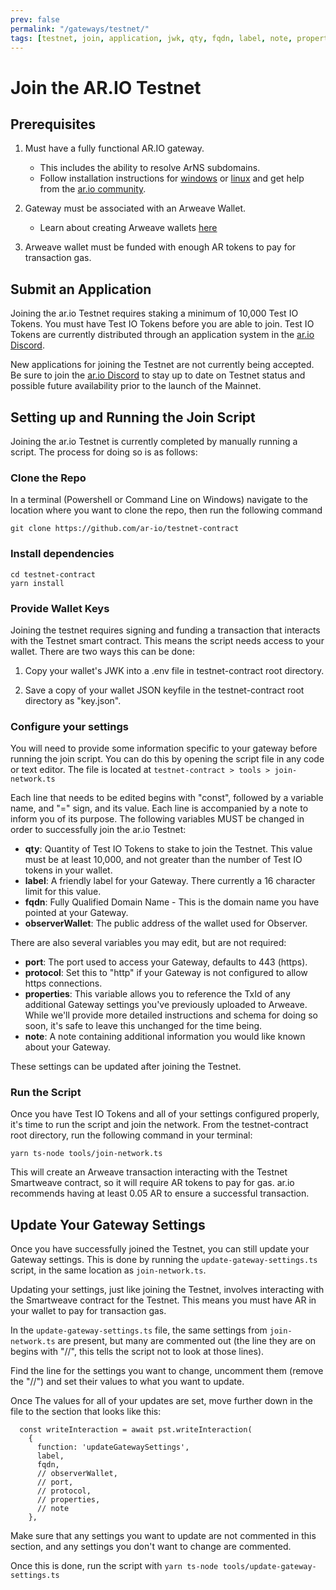 ```yaml
---
prev: false
permalink: "/gateways/testnet/"
tags: [testnet, join, application, jwk, qty, fqdn, label, note, properties]
---
```


# Join the AR.IO Testnet

## Prerequisites

1. Must have a fully functional AR.IO gateway.
    - This includes the ability to resolve ArNS subdomains.
    - Follow installation instructions for [windows](/gateways/ar-io-node/windows-setup) or [linux](/gateways/ar-io-node/linux-setup) and get help from the [ar.io community](https://discord.gg/7zUPfN4D6g).

2. Gateway must be associated with an Arweave Wallet.
    - Learn about creating Arweave wallets [here](https://ar.io/wallet)

3. Arweave wallet must be funded with enough AR tokens to pay for transaction gas.

## Submit an Application

Joining the ar.io Testnet requires staking a minimum of 10,000 Test IO Tokens. You must have Test IO Tokens before you are able to join. Test IO Tokens are currently distributed through an application system in the [ar.io Discord](https://discord.gg/7zUPfN4D6g).

New applications for joining the Testnet are not currently being accepted. Be sure to join the [ar.io Discord](https://discord.com/invite/7zUPfN4D6g) to stay up to date on Testnet status and possible future availability prior to the launch of the Mainnet.

## Setting up and Running the Join Script

Joining the ar.io Testnet is currently completed by manually running a script. The process for doing so is as follows:

### Clone the Repo

In a terminal (Powershell or Command Line on Windows) navigate to the location where you want to clone the repo, then run the following command

```
git clone https://github.com/ar-io/testnet-contract
```

### Install dependencies

```
cd testnet-contract
yarn install
```

### Provide Wallet Keys

Joining the testnet requires signing and funding a transaction that interacts with the Testnet smart contract. This means the script needs access to your wallet. There are two ways this can be done:

1. Copy your wallet's JWK into a .env file in testnet-contract root directory.

2. Save a copy of your wallet JSON keyfile in the testnet-contract root directory as "key.json".

### Configure your settings

You will need to provide some information specific to your gateway before running the join script. You can do this by opening the script file in any code or text editor. The file is located at `testnet-contract > tools > join-network.ts`

Each line that needs to be edited begins with "const", followed by a variable name, and "=" sign, and its value. Each line is accompanied by a note to inform you of its purpose. The following variables MUST be changed in order to successfully join the ar.io Testnet:

- **qty**: Quantity of Test IO Tokens to stake to join the Testnet. This value must be at least 10,000, and not greater than the number of Test IO tokens in your wallet.
- **label**: A friendly label for your Gateway. There currently a 16 character limit for this value.
- **fqdn**: Fully Qualified Domain Name - This is the domain name you have pointed at your Gateway.
- **observerWallet**: The public address of the wallet used for Observer.

There are also several variables you may edit, but are not required:

- **port**: The port used to access your Gateway, defaults to 443 (https).
- **protocol**: Set this to "http" if your Gateway is not configured to allow https connections.
- **properties**: This variable allows you to reference the TxId of any additional Gateway settings you've previously uploaded to Arweave. While we'll provide more detailed instructions and schema for doing so soon, it's safe to leave this unchanged for the time being.
- **note**: A note containing additional information you would like known about your Gateway.

These settings can be updated after joining the Testnet.

### Run the Script

Once you have Test IO Tokens and all of your settings configured properly, it's time to run the script and join the network. From the testnet-contract root directory, run the following command in your terminal:

```
yarn ts-node tools/join-network.ts
```

This will create an Arweave transaction interacting with the Testnet Smartweave contract, so it will require AR tokens to pay for gas. ar.io recommends having at least 0.05 AR to ensure a successful transaction.



## Update Your Gateway Settings

Once you have successfully joined the Testnet, you can still update your Gateway settings. This is done by running the `update-gateway-settings.ts` script, in the same location as `join-network.ts`.

Updating your settings, just like joining the Testnet, involves interacting with the Smartweave contract for the Testnet. This means you must have AR in your wallet to pay for transaction gas.

In the `update-gateway-settings.ts` file, the same settings from `join-network.ts` are present, but many are commented out (the line they are on begins with "//", this tells the script not to look at those lines).

Find the line for the settings you want to change, uncomment them (remove the "//") and set their values to what you want to update.

Once The values for all of your updates are set, move further down in the file to the section that looks like this:

```
  const writeInteraction = await pst.writeInteraction(
    {
      function: 'updateGatewaySettings',
      label,
      fqdn,
      // observerWallet,
      // port,
      // protocol,
      // properties,
      // note
    },
```

Make sure that any settings you want to update are not commented in this section, and any settings you don't want to change are commented.

Once this is done, run the script with `yarn ts-node tools/update-gateway-settings.ts`

